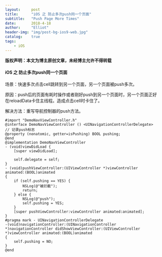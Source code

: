 ```yaml
---
layout:     post
title:      "iOS 之 防止多次push同一个页面"
subtitle:   "Push Page More Times"
date:       2018-4-18
author:     "Elliot"
header-img: "img/post-bg-ios9-web.jpg"
catalog:    true
tags:
    - iOS
---
```


**版权声明：本文为博主原创文章，未经博主允许不得转载**

#### iOS 之 防止多次push同一个页面

场景：快速多次点击cell跳转到另一个页面，另一个页面被push多次。

原因：push后的页面有耗时操作或者刚好push到另一个页面时，另一个页面正好在reloadData卡住主线程。造成点击cell时卡住了。

解决方法：重写导航控制器的push方法。

```objective_c
#import "DemoNavViewController.h"  
@interface DemoNavViewController () <UINavigationControllerDelegate>  
// 记录push标志  
@property (nonatomic, getter=isPushing) BOOL pushing;  
@end  
@implementation DemoNavViewController  
- (void)viewDidLoad {  
    [super viewDidLoad];  

    self.delegate = self;  
}  
- (void)pushViewController:(UIViewController *)viewController animated:(BOOL)animated  
{  
    if (self.pushing == YES) {  
        NSLog(@"被拦截");  
        return;  
    } else {  
        NSLog(@"push");  
        self.pushing = YES;  
    }  
    [super pushViewController:viewController animated:animated];  
}    
#pragma mark - UINavigationControllerDelegate  
-(void)navigationController:(UINavigationController *)navigationController didShowViewController:(UIViewController *)viewController animated:(BOOL)animated  
{  
    self.pushing = NO;  
}    
@end  
```
